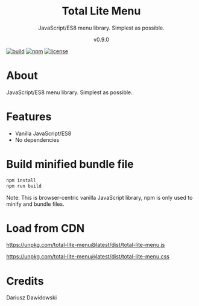 <h1 align="center">
Total Lite Menu
</h1>
<p align="center">
JavaScript/ES8 menu library. Simplest as possible.
</p>
<p align="center">
v0.9.0
</p>

[![build](https://github.com/dariuszdawidowski/total-lite-menu/actions/workflows/build.yml/badge.svg)](https://github.com/dariuszdawidowski/total-lite-menu/actions/workflows/build.yml)
[![npm](https://img.shields.io/npm/v/total-lite-menu)](https://www.npmjs.com/package/total-lite-menu)
[![license](https://img.shields.io/github/license/dariuszdawidowski/total-lite-menu?color=9cf)](./LICENSE)

# About

JavaScript/ES8 menu library. Simplest as possible.

# Features

- Vanilla JavaScript/ES8
- No dependencies

# Build minified bundle file

```bash
npm install
npm run build
```
Note: This is browser-centric vanilla JavaScript library, npm is only used to minify and bundle files.

# Load from CDN

https://unpkg.com/total-lite-menu@latest/dist/total-lite-menu.js

https://unpkg.com/total-lite-menu@latest/dist/total-lite-menu.css

# Credits

Dariusz Dawidowski
